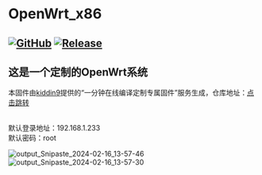 # OpenWrt_x86 
[![GitHub](https://img.shields.io/badge/-GitHub-181717?style=flat-square&logo=github)](https://github.com/lemon-o)
[![Release](https://img.shields.io/github/v/release/lemon-o/OpenWrt_x86?include_prereleases&style=flat-square&color=#1F883D)](https://github.com/lemon-o/OpenWrt_x86/releases)
---
这是一个定制的OpenWrt系统
---

本固件由[kiddin9](https://github.com/kiddin9)提供的“一分钟在线编译定制专属固件”服务生成，仓库地址：[点击跳转](https://github.com/kiddin9/OpenWrt_x86-r2s-r4s-r5s-N1)

<br>
默认登录地址：192.168.1.233
<br>
默认密码：root

![output_Snipaste_2024-02-16_13-57-46](https://github.com/lemon-o/OpenWrt_x86/assets/69100023/ee793f55-fff5-40d2-9617-91063c96c8b9)
![output_Snipaste_2024-02-16_13-57-30](https://github.com/lemon-o/OpenWrt_x86/assets/69100023/ec15e974-5afa-4f8c-8162-5c02841cc889)
